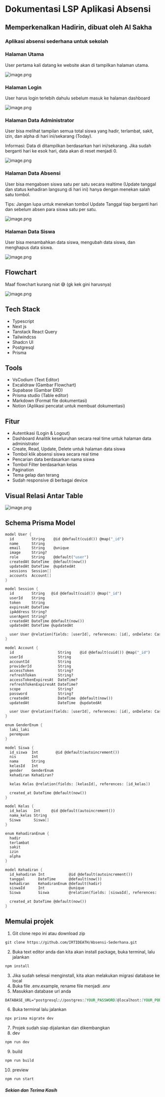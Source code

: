 # Dokumentasi LSP Aplikasi Absensi

## Memperkenalkan Hadirin, dibuat oleh Al Sakha

### Aplikasi absensi sederhana untuk sekolah

### Halaman Utama

User pertama kali datang ke website akan di tampilkan halaman utama.

![image.png](/public/image.png)

### Halaman Login

User harus login terlebih dahulu sebelum masuk ke halaman dashboard

![image.png](/public/image%201.png)

### Halaman Data Administrator

User bisa melihat tampilan semua total siswa yang hadir, terlambat, sakit, izin, dan alpha di hari ini/sekarang (Today).

Informasi: Data di ditampilkan berdasarkan hari ini/sekarang. Jika sudah berganti hari ke esok hari, data akan di reset menjadi 0.

![image.png](/public/image%202.png)

### Halaman Data Absensi

User bisa mengabsen siswa satu per satu secara realtime (Update tanggal dan status kehadiran langsung di hari ini) hanya dengan menekan salah satu tombol.

Tips: Jangan lupa untuk menekan tombol Update Tanggal tiap berganti hari dan sebelum absen para siswa satu per satu.

![image.png](/public/image%203.png)

### Halaman Data Siswa

User bisa menambahkan data siswa, mengubah data siswa, dan menghapus data siswa.

![image.png](/public/image%204.png)

## Flowchart

Maaf flowchart kurang niat 😅 (gk kek gini harusnya)

![image.png](/public/image%205.png)

## Tech Stack

- Typescript
- Next js
- Tanstack React Query
- Tailwindcss
- Shadcn UI
- Postgresql
- Prisma

## Tools

- VsCodium (Text Editor)
- Excalidraw (Gambar Flowchart)
- Supabase (Gambar ERD)
- Prisma studio (Table editor)
- Markdown (Format file dokumentasi)
- Notion (Aplikasi pencatat untuk membuat dokumentasi)

## Fitur

- Autentikasi (Login & Logout)
- Dashboard Analitik keseluruhan secara real time untuk halaman data administrator
- Create, Read, Update, Delete untuk halaman data siswa
- Tombol klik absensi siswa secara real time
- Pencarian data berdasarkan nama siswa
- Tombol Filter berdasarkan kelas
- Pagination
- Tema gelap dan terang
- Sudah responsive di berbagai device

## Visual Relasi Antar Table

![image.png](/public/image%206.png)

## Schema Prisma Model

```scheme
model User {
  id        String    @id @default(cuid()) @map("_id")
  name      String
  email     String    @unique
  image     String?
  role      String    @default("user")
  createdAt DateTime  @default(now())
  updatedAt DateTime  @updatedAt
  sessions  Session[]
  accounts  Account[]
}

model Session {
  id        String   @id @default(cuid()) @map("_id")
  userId    String
  token     String
  expiresAt DateTime
  ipAddress String?
  userAgent String?
  createdAt DateTime @default(now())
  updatedAt DateTime @updatedAt

  user User @relation(fields: [userId], references: [id], onDelete: Cascade)
}

model Account {
  id                    String    @id @default(cuid()) @map("_id")
  userId                String
  accountId             String
  providerId            String
  accessToken           String?
  refreshToken          String?
  accessTokenExpiresAt  DateTime?
  refreshTokenExpiresAt DateTime?
  scope                 String?
  password              String?
  createdAt             DateTime  @default(now())
  updatedAt             DateTime  @updatedAt

  user User @relation(fields: [userId], references: [id], onDelete: Cascade)
}

enum GenderEnum {
  laki_laki
  perempuan
}

model Siswa {
  id_siswa  Int        @id @default(autoincrement())
  nis       Int
  nama      String
  kelasId   Int
  gender    GenderEnum
  kehadiran Kehadiran?

  kelas Kelas @relation(fields: [kelasId], references: [id_kelas])

  created_at DateTime @default(now())
}

model Kelas {
  id_kelas   Int     @id @default(autoincrement())
  nama_kelas String
  Siswa      Siswa[]
}

enum KehadiranEnum {
  hadir
  terlambat
  sakit
  izin
  alpha
}

model Kehadiran {
  id_kehadiran Int           @id @default(autoincrement())
  tanggal      DateTime      @default(now())
  kehadiran    KehadiranEnum @default(hadir)
  siswaId      Int           @unique
  Siswa        Siswa         @relation(fields: [siswaId], references: [id_siswa], onDelete: Cascade)

  created_at DateTime @default(now())
}
```

## Memulai projek

1. Git clone repo ini atau download zip

```markdown
git clone https://github.com/IRTIDEATH/Absensi-Sederhana.git
```

2. Buka text editor anda dan kita akan install package, buka terminal, lalu jalankan

```markdown
npm install
```

3. Jika sudah selesai menginstall, kita akan melakukan migrasi database ke local
4. Buka file .env.example, rename file menjadi .env
5. Masukkan database url anda

```markdown
DATABASE_URL="postgresql://postgres:[YOUR_PASSWORD]@localhost:[YOUR_PORT]/[YOUR_DB_NAME]?schema=public"
```

6. Buka terminal lalu jalankan

```markdown
npx prisma migrate dev
```

7. Projek sudah siap dijalankan dan dikembangkan
8. dev

```markdown
npm run dev
```

9. build

```markdown
npm run build
```

10. preview

```markdown
npm run start
```

##### Sekian dan Terima Kasih